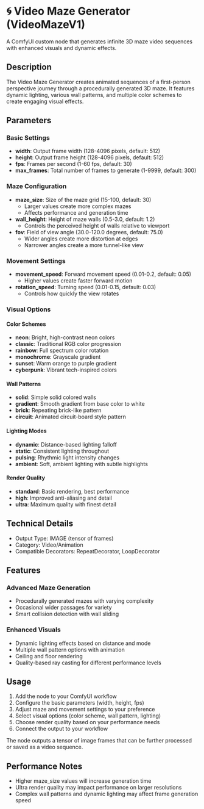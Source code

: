 # 🌀 Video Maze Generator (VideoMazeV1)

A ComfyUI custom node that generates infinite 3D maze video sequences with enhanced visuals and dynamic effects.

## Description

The Video Maze Generator creates animated sequences of a first-person perspective journey through a procedurally generated 3D maze. It features dynamic lighting, various wall patterns, and multiple color schemes to create engaging visual effects.

## Parameters

### Basic Settings
- **width**: Output frame width (128-4096 pixels, default: 512)
- **height**: Output frame height (128-4096 pixels, default: 512)
- **fps**: Frames per second (1-60 fps, default: 30)
- **max_frames**: Total number of frames to generate (1-9999, default: 300)

### Maze Configuration
- **maze_size**: Size of the maze grid (15-100, default: 30)
  - Larger values create more complex mazes
  - Affects performance and generation time
- **wall_height**: Height of maze walls (0.5-3.0, default: 1.2)
  - Controls the perceived height of walls relative to viewport
- **fov**: Field of view angle (30.0-120.0 degrees, default: 75.0)
  - Wider angles create more distortion at edges
  - Narrower angles create a more tunnel-like view

### Movement Settings
- **movement_speed**: Forward movement speed (0.01-0.2, default: 0.05)
  - Higher values create faster forward motion
- **rotation_speed**: Turning speed (0.01-0.15, default: 0.03)
  - Controls how quickly the view rotates

### Visual Options

#### Color Schemes
- **neon**: Bright, high-contrast neon colors
- **classic**: Traditional RGB color progression
- **rainbow**: Full spectrum color rotation
- **monochrome**: Grayscale gradient
- **sunset**: Warm orange to purple gradient
- **cyberpunk**: Vibrant tech-inspired colors

#### Wall Patterns
- **solid**: Simple solid colored walls
- **gradient**: Smooth gradient from base color to white
- **brick**: Repeating brick-like pattern
- **circuit**: Animated circuit-board style pattern

#### Lighting Modes
- **dynamic**: Distance-based lighting falloff
- **static**: Consistent lighting throughout
- **pulsing**: Rhythmic light intensity changes
- **ambient**: Soft, ambient lighting with subtle highlights

#### Render Quality
- **standard**: Basic rendering, best performance
- **high**: Improved anti-aliasing and detail
- **ultra**: Maximum quality with finest detail

## Technical Details

- Output Type: IMAGE (tensor of frames)
- Category: Video/Animation
- Compatible Decorators: RepeatDecorator, LoopDecorator

## Features

### Advanced Maze Generation
- Procedurally generated mazes with varying complexity
- Occasional wider passages for variety
- Smart collision detection with wall sliding

### Enhanced Visuals
- Dynamic lighting effects based on distance and mode
- Multiple wall pattern options with animation
- Ceiling and floor rendering
- Quality-based ray casting for different performance levels

## Usage

1. Add the node to your ComfyUI workflow
2. Configure the basic parameters (width, height, fps)
3. Adjust maze and movement settings to your preference
4. Select visual options (color scheme, wall pattern, lighting)
5. Choose render quality based on your performance needs
6. Connect the output to your workflow

The node outputs a tensor of image frames that can be further processed or saved as a video sequence.

## Performance Notes

- Higher maze_size values will increase generation time
- Ultra render quality may impact performance on larger resolutions
- Complex wall patterns and dynamic lighting may affect frame generation speed
